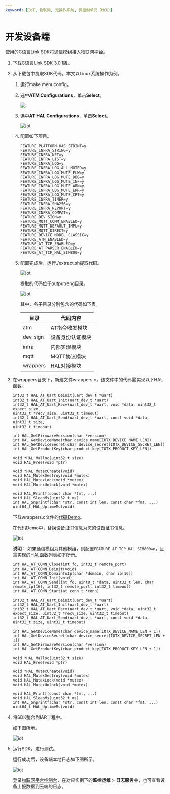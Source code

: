 ```yaml
---
keyword: [IoT, 物联网, 无操作系统, 微控制单元（MCU）]
---
```


# 开发设备端

使用的C语言Link SDK将通信模组接入物联网平台。

1.  下载C语言[Link SDK 3.0.1版](https://code.aliyun.com/linkkit/c-sdk/repository/archive.zip?ref=v3.0.1)。

2.  从下载包中提取SDK代码。本文以Linux系统操作为例。

    1.  运行make menuconfig。

    2.  选中**ATM Configurations**，单击**Select**。

        ![](https://static-aliyun-doc.oss-cn-hangzhou.aliyuncs.com/assets/img/zh-CN/8331649951/p71510.png)

    3.  选中**AT HAL Configurations**，单击**Select**。

        ![iot](https://static-aliyun-doc.oss-cn-hangzhou.aliyuncs.com/assets/img/zh-CN/8331649951/p68258.png)

    4.  配置如下项目。

        ```
        FEATURE_PLATFORM_HAS_STDINT=y
        FEATURE_INFRA_STRING=y
        FEATURE_INFRA_NET=y
        FEATURE_INFRA_LIST=y
        FEATURE_INFRA_LOG=y
        FEATURE_INFRA_LOG_ALL_MUTED=y
        FEATURE_INFRA_LOG_MUTE_FLW=y
        FEATURE_INFRA_LOG_MUTE_DBG=y
        FEATURE_INFRA_LOG_MUTE_INF=y
        FEATURE_INFRA_LOG_MUTE_WRN=y
        FEATURE_INFRA_LOG_MUTE_ERR=y
        FEATURE_INFRA_LOG_MUTE_CRT=y
        FEATURE_INFRA_TIMER=y
        FEATURE_INFRA_SHA256=y
        FEATURE_INFRA_REPORT=y
        FEATURE_INFRA_COMPAT=y
        FEATURE_DEV_SIGN=y
        FEATURE_MQTT_COMM_ENABLED=y
        FEATURE_MQTT_DEFAULT_IMPL=y
        FEATURE_MQTT_DIRECT=y
        FEATURE_DEVICE_MODEL_CLASSIC=y
        FEATURE_ATM_ENABLED=y
        FEATURE_AT_TCP_ENABLED=y
        FEATURE_AT_PARSER_ENABLED=y
        FEATURE_AT_TCP_HAL_SIM800=y                            
        ```

    5.  配置完成后，运行./extract.sh提取代码。

        ![iot](https://static-aliyun-doc.oss-cn-hangzhou.aliyuncs.com/assets/img/zh-CN/8331649951/p68261.png)

        提取的代码位于output/eng目录。

        ![iot](https://static-aliyun-doc.oss-cn-hangzhou.aliyuncs.com/assets/img/zh-CN/8331649951/p68266.png)

        其中，各子目录分别包含的代码如下表。

        |目录|代码内容|
        |--|----|
        |atm|AT指令收发模块|
        |dev\_sign|设备身份认证模块|
        |infra|内部实现模块|
        |mqtt|MQTT协议模块|
        |wrappers|HAL对接模块|

3.  在wrappers目录下，新建文件wrappers.c，该文件中的代码需实现以下HAL函数。

    ```
    int32_t HAL_AT_Uart_Deinit(uart_dev_t *uart)
    int32_t HAL_AT_Uart_Init(uart_dev_t *uart)
    int32_t HAL_AT_Uart_Recv(uart_dev_t *uart, void *data, uint32_t expect_size,
    uint32_t *recv_size, uint32_t timeout)
    int32_t HAL_AT_Uart_Send(uart_dev_t *uart, const void *data, uint32_t size,
    uint32_t timeout)
    
    int HAL_GetFirmwareVersion(char *version)
    int HAL_GetDeviceName(char device_name[IOTX_DEVICE_NAME_LEN])
    int HAL_GetDeviceSecret(char device_secret[IOTX_DEVICE_SECRET_LEN])
    int HAL_GetProductKey(char product_key[IOTX_PRODUCT_KEY_LEN])
    
    void *HAL_Malloc(uint32_t size)
    void HAL_Free(void *ptr)
    
    void *HAL_MutexCreate(void)
    void HAL_MutexDestroy(void *mutex)
    void HAL_MutexLock(void *mutex)
    void HAL_MutexUnlock(void *mutex)
    
    void HAL_Printf(const char *fmt, ...)
    void HAL_SleepMs(uint32_t ms)
    int HAL_Snprintf(char *str, const int len, const char *fmt, ...)
    uint64_t HAL_UptimeMs(void)
    ```

    下载wrappers.c文件的[代码Demo](http://linkkit-export.oss-cn-shanghai.aliyuncs.com/tools/MCU_Module/stm32f103_wrapper_nos_demo1.c?spm=a2c4g.11186623.2.32.5c521354Xi3uJ0&file=stm32f103_wrapper_nos_demo1.c)。

    在代码Demo中，替换设备证书信息为您的设备证书信息。

    ![iot](https://static-aliyun-doc.oss-cn-hangzhou.aliyuncs.com/assets/img/zh-CN/8331649951/p71400.png)

    **说明：** 如果通信模组为其他模组，则配置`FEATURE_AT_TCP_HAL_SIM800=n`，且需实现的HAL函数列表如下所示。

    ```
    int HAL_AT_CONN_Close(int fd, int32_t remote_port)
    int HAL_AT_CONN_Deinit(void)
    int HAL_AT_CONN_DomainToIp(char *domain, char ip[16])
    int HAL_AT_CONN_Init(void)
    int HAL_AT_CONN_Send(int fd, uint8_t *data, uint32_t len, char remote_ip[16], int32_t remote_port, int32_t timeout)
    int HAL_AT_CONN_Start(at_conn_t *conn)
    
    int32_t HAL_AT_Uart_Deinit(uart_dev_t *uart)
    int32_t HAL_AT_Uart_Init(uart_dev_t *uart)
    int32_t HAL_AT_Uart_Recv(uart_dev_t *uart, void *data, uint32_t expect_size, uint32_t *recv_size, uint32_t timeout)
    int32_t HAL_AT_Uart_Send(uart_dev_t *uart, const void *data, uint32_t size, uint32_t timeout)
    
    int HAL_GetDeviceName(char device_name[IOTX_DEVICE_NAME_LEN + 1])
    int HAL_GetDeviceSecret(char device_secret[IOTX_DEVICE_SECRET_LEN + 1])
    int HAL_GetFirmwareVersion(char *version)
    int HAL_GetProductKey(char product_key[IOTX_PRODUCT_KEY_LEN + 1])
    
    void *HAL_Malloc(uint32_t size)
    void HAL_Free(void *ptr)
    
    void *HAL_MutexCreate(void)
    void HAL_MutexDestroy(void *mutex)
    void HAL_MutexLock(void *mutex)
    void HAL_MutexUnlock(void *mutex)
    
    void HAL_Printf(const char *fmt, ...)
    void HAL_SleepMs(uint32_t ms)
    int HAL_Snprintf(char *str, const int len, const char *fmt, ...)
    uint64_t HAL_UptimeMs(void)
    ```

4.  将SDK整合到IAR工程中。

    如下图所示。

    ![iot](https://static-aliyun-doc.oss-cn-hangzhou.aliyuncs.com/assets/img/zh-CN/8331649951/p68278.png)

5.  运行SDK，进行测试。

    运行成功后，设备端本地日志如下图所示。

    ![iot](https://static-aliyun-doc.oss-cn-hangzhou.aliyuncs.com/assets/img/zh-CN/8331649951/p68279.png)

    登录[物联网平台控制台](http://iot.console.aliyun.com/)，在对应实例下的**监控运维** \> **日志服务**中，也可查看设备上报数据到云端的日志。


